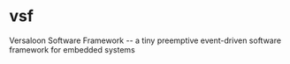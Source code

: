 # vsf
Versaloon Software Framework -- a tiny preemptive event-driven software framework for embedded systems
